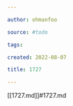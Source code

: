 ```yaml
---

author: ohmanfoo

source: #todo

tags: 

created: 2022-08-07

title: 1727

---
```

[[1727.md]]#1727.md